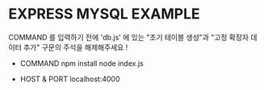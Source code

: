 # EXPRESS MYSQL EXAMPLE

COMMAND 를 입력하기 전에 'db.js' 에 있는 "초기 테이블 생성"과 "고정 확장자 데이터 추가" 구문의 주석을 해제해주세요 !

- COMMAND
  npm install
  node index.js

- HOST & PORT
  localhost:4000
